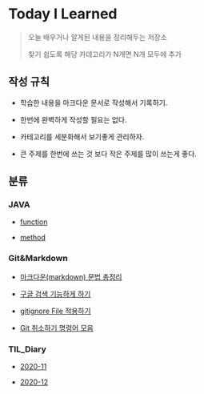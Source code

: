 Today I Learned
==

>오늘 배우거나 알게된 내용을 정리해두는 저장소
>
>찾기 쉽도록 해당 카데고리가 N개면 N개 모두에 추가



## 작성 규칙

* 학습한 내용을 마크다운 문서로 작성해서 기록하기.

* 한번에 완벽하게 작성할 필요는 없다.

* 카테고리를 세분화해서 보기좋게 관리하자.

* 큰 주제를 한번에 쓰는 것 보다 작은 주제를 많이 쓰는게 좋다.

  


## 분류

### JAVA

* [function][ JAVA1]

[JAVA1]:https://github.com/goheeji/TIL/blob/master/JAVA/function.md

* [method][ JAVA2]

[JAVA2]:https://github.com/goheeji/TIL/blob/master/JAVA/method.md

### Git&Markdown

* [마크다운(markdown) 문법 총정리][Git&Markdown1]

[Git&Markdown1]:https://github.com/goheeji/TIL/blob/master/git%26markdown/%EB%A7%88%ED%81%AC%EB%8B%A4%EC%9A%B4(markdown)%20%EB%AC%B8%EB%B2%95%20%EC%B4%9D%EC%A0%95%EB%A6%AC.md

* [구글 검색 기능하게 하기][Git&Markdown2]

[Git&Markdown2]:https://github.com/goheeji/TIL/blob/master/git%26markdown/%EA%B5%AC%EA%B8%80%20%EA%B2%80%EC%83%89%20%EA%B0%80%EB%8A%A5%ED%95%98%EA%B2%8C%20%ED%95%98%EA%B8%B0.md

* [gitignore File 적용하기][Git&Markdown3]

[Git&Markdown3]:https://github.com/goheeji/TIL/blob/master/git%26markdown/gitignore%20File%20%EC%A0%81%EC%9A%A9%ED%95%98%EA%B8%B0.md

* [Git 취소하기 명령어 모음][Git&Markdown4]

[Git&Markdown4]:https://github.com/goheeji/TIL/blob/master/git%26markdown/Git%20%EC%B7%A8%EC%86%8C%ED%95%98%EA%B8%B0%20%EB%AA%85%EB%A0%B9%EC%96%B4%20%EB%AA%A8%EC%9D%8C.md




### TIL_Diary
* [2020-11][TIL_Diary1]

[TIL_Diary1]: https://github.com/goheeji/TIL/tree/master/TIL_Diary/2020-11


* [2020-12][TIL_Diary2]

[TIL_Diary2]: https://github.com/goheeji/TIL/tree/master/TIL_Diary/2020-12